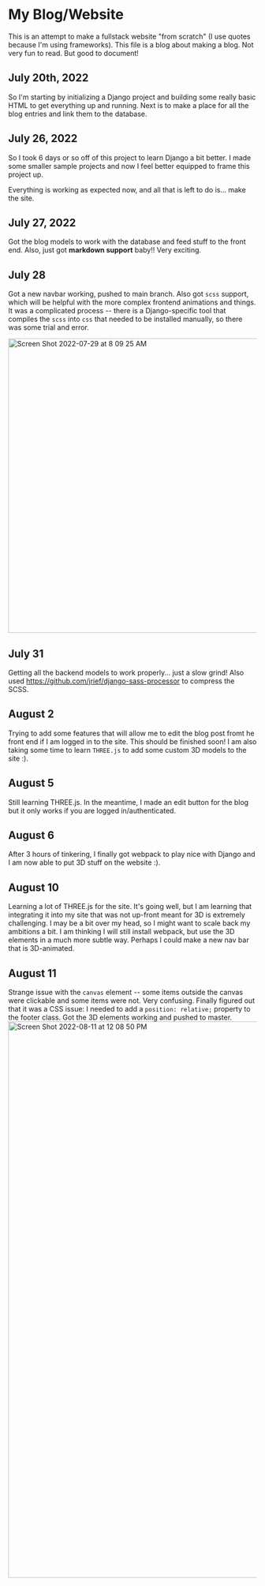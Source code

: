 # My Blog/Website
This is an attempt to make a fullstack website "from scratch" (I use quotes because I'm using frameworks).
This file is a blog about making a blog. Not very fun to read. But good to document!

## July 20th, 2022
So I'm starting by initializing a Django project and building some really basic HTML to get everything up and running. Next is to make a place for all the blog entries and link them to the database. 

## July 26, 2022
So I took 6 days or so off of this project to learn Django a bit better. I made some smaller sample projects and now I feel better equipped to frame this project up. 

Everything is working as expected now, and all that is left to do is... make the site. 

## July 27, 2022
Got the blog models to work with the database and feed stuff to the front end. 
Also, just got **markdown support** baby!! Very exciting. 

## July 28
Got a new navbar working, pushed to main branch. Also got `scss` support, which will be helpful with the more complex frontend animations and things. It was a complicated process -- there is a Django-specific tool that compiles the `scss` into `css` that needed to be installed manually, so there was some trial and error. 

<img width="597" alt="Screen Shot 2022-07-29 at 8 09 25 AM" src="https://user-images.githubusercontent.com/33405530/181755452-1d05e030-1af0-4038-bc58-75a0b1596d66.png">

## July 31
Getting all the backend models to work properly... just a slow grind! Also used https://github.com/jrief/django-sass-processor to compress the SCSS.

## August 2
Trying to add some features that will allow me to edit the blog post fromt he front end if I am logged in to the site. This should be finished soon! I am also taking some time to learn `THREE.js` to add some custom 3D models to the site :). 

## August 5
Still learning THREE.js. In the meantime, I made an edit button for the blog but it only works if you are logged in/authenticated. 

## August 6
After 3 hours of tinkering, I finally got webpack to play nice with Django and I am now able to put 3D stuff on the website :). 

## August 10
Learning a lot of THREE.js for the site. It's going well, but I am learning that integrating it into my site that was not up-front meant for 3D is extremely challenging. I may be a bit over my head, so I might want to scale back my ambitions a bit. I am thinking I will still install webpack, but use the 3D elements in a much more subtle way. Perhaps I could make a new nav bar that is 3D-animated. 

## August 11
Strange issue with the `canvas` element -- some items outside the canvas were clickable and some items were not. Very confusing. Finally figured out that it was a CSS issue: I needed to add a `position: relative;` property to the footer class. 
Got the 3D elements working and pushed to master. 
<img width="1128" alt="Screen Shot 2022-08-11 at 12 08 50 PM" src="https://user-images.githubusercontent.com/33405530/184179370-fa3837c0-fc75-4636-861e-4e4fa36c4bab.png">
